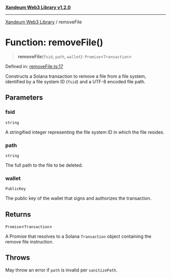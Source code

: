 [**Xandeum Web3 Library v1.2.0**](../README.md)

***

[Xandeum Web3 Library](../globals.md) / removeFile

# Function: removeFile()

> **removeFile**(`fsid`, `path`, `wallet`): `Promise`\<`Transaction`\>

Defined in: [removeFile.ts:17](https://github.com/Xandeum/test_web3/blob/main/src/removeFile.ts#L17)

Constructs a Solana transaction to remove a file from a  file system,
identified by a file system ID (`fsid`) and a UTF-8 encoded file path.

## Parameters

### fsid

`string`

A stringified integer representing the file system ID in which the file resides.

### path

`string`

The full path to the file to be deleted.

### wallet

`PublicKey`

The public key of the wallet that signs and authorizes the transaction.

## Returns

`Promise`\<`Transaction`\>

A Promise that resolves to a Solana `Transaction` object containing the remove file instruction.

## Throws

May throw an error if `path` is invalid per `sanitizePath`.
